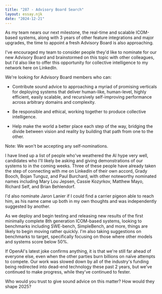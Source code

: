 ```yaml
---
title: "287 - Advisory Board Search"
layout: essay.njk
date: "2024-12-21"
---
```


As my team nears our next milestone, the real-time and scalable ICOM-based systems, along with 3 years of other feature integrations and major upgrades, the time to appoint a fresh Advisory Board is also approaching.

I've encouraged my team to consider people they'd like to nominate for our new Advisory Board and brainstormed on this topic with other colleagues, but I'd also like to offer this opportunity for collective intelligence to my network here on LinkedIn.

We're looking for Advisory Board members who can:

- Contribute sound advice to approaching a myriad of promising verticals for deploying systems that deliver human-like, human-level, highly efficient, easily scalable, and recursively self-improving performance across arbitrary domains and complexity.

- Be responsible and ethical, working together to produce collective intelligence.

- Help make the world a better place each step of the way, bridging the divide between vision and reality by building that path from one to the other.

Note: We won't be accepting any self-nominations.

I have lined up a list of people who've weathered the AI hype very well, candidates who I'll likely be asking and giving demonstrations of our systems to in the coming weeks. Three of these people have already taken the step of connecting with me on LinkedIn of their own accord, Grady Booch, Bojan Tunguz, and Paul Burchard, with other noteworthy nominated names including Mary Lou Jepsen, Cassie Kozyrkov, Matthew Mayo, Richard Self, and Brian Behlendorf.

I'd also nominate Jaron Lanier if I could find a carrier pigeon able to reach him, as his name came up both in my own thoughts and was independently suggested by another.

As we deploy and begin testing and releasing new results of the first minimally complete 8th generation ICOM-based systems, looking to benchmarks including SWE-bench, SimpleBench, and more, things are likely to begin moving rather quickly. I'm also taking suggestions on benchmarks to target, specifically focusing on those where other models and systems score below 50%.

If OpenAI's latest joke confirms anything, it is that we're still far ahead of everyone else, even when the other parties burn billions on naïve attempts to compete. Our work was slowed down by all of the industry's funding being redirected into dead-end technology these past 2 years, but we've continued to make progress, while they've continued to fester.

Who would you trust to give sound advice on this matter? How would they shape 2025? 
